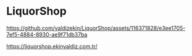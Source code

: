 # LiquorShop
 


https://github.com/yaldizekin/LiquorShop/assets/116371828/e3ee1705-7ef5-4884-8930-ae9f71db37ba




https://liquorshop.ekinyaldiz.com.tr/
